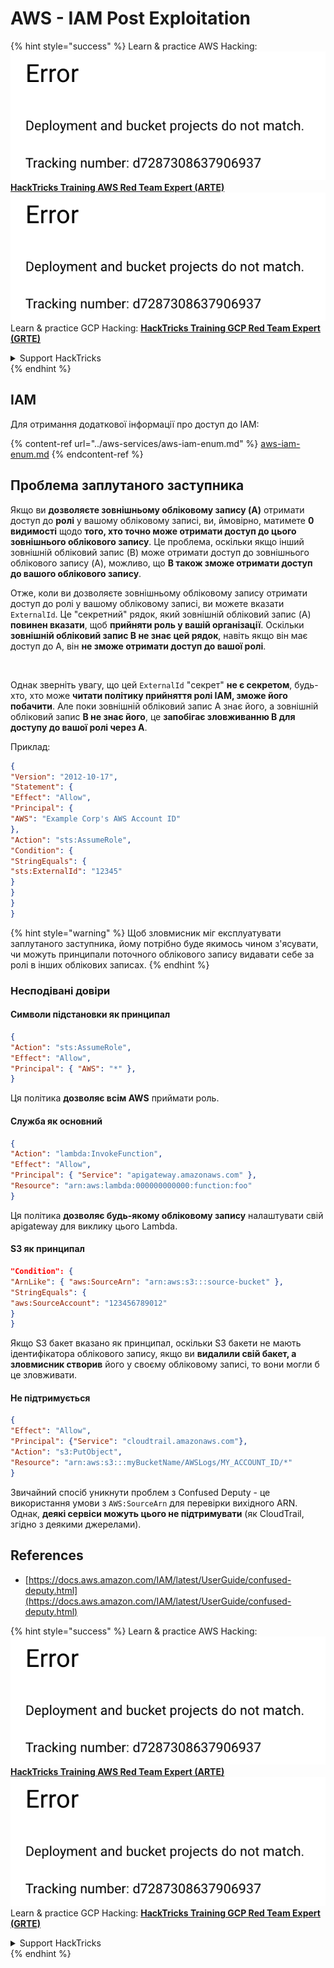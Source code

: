 # AWS - IAM Post Exploitation

{% hint style="success" %}
Learn & practice AWS Hacking:<img src="../../../.gitbook/assets/image (1) (1).png" alt="" data-size="line">[**HackTricks Training AWS Red Team Expert (ARTE)**](https://training.hacktricks.xyz/courses/arte)<img src="../../../.gitbook/assets/image (1) (1).png" alt="" data-size="line">\
Learn & practice GCP Hacking: <img src="../../../.gitbook/assets/image (2).png" alt="" data-size="line">[**HackTricks Training GCP Red Team Expert (GRTE)**<img src="../../../.gitbook/assets/image (2).png" alt="" data-size="line">](https://training.hacktricks.xyz/courses/grte)

<details>

<summary>Support HackTricks</summary>

* Check the [**subscription plans**](https://github.com/sponsors/carlospolop)!
* **Join the** 💬 [**Discord group**](https://discord.gg/hRep4RUj7f) or the [**telegram group**](https://t.me/peass) or **follow** us on **Twitter** 🐦 [**@hacktricks\_live**](https://twitter.com/hacktricks\_live)**.**
* **Share hacking tricks by submitting PRs to the** [**HackTricks**](https://github.com/carlospolop/hacktricks) and [**HackTricks Cloud**](https://github.com/carlospolop/hacktricks-cloud) github repos.

</details>
{% endhint %}

## IAM

Для отримання додаткової інформації про доступ до IAM:

{% content-ref url="../aws-services/aws-iam-enum.md" %}
[aws-iam-enum.md](../aws-services/aws-iam-enum.md)
{% endcontent-ref %}

## Проблема заплутаного заступника

Якщо ви **дозволяєте зовнішньому обліковому запису (A)** отримати доступ до **ролі** у вашому обліковому записі, ви, ймовірно, матимете **0 видимості** щодо **того, хто точно може отримати доступ до цього зовнішнього облікового запису**. Це проблема, оскільки якщо інший зовнішній обліковий запис (B) може отримати доступ до зовнішнього облікового запису (A), можливо, що **B також зможе отримати доступ до вашого облікового запису**.

Отже, коли ви дозволяєте зовнішньому обліковому запису отримати доступ до ролі у вашому обліковому записі, ви можете вказати `ExternalId`. Це "секретний" рядок, який зовнішній обліковий запис (A) **повинен вказати**, щоб **прийняти роль у вашій організації**. Оскільки **зовнішній обліковий запис B не знає цей рядок**, навіть якщо він має доступ до A, він **не зможе отримати доступ до вашої ролі**.

<figure><img src="../../../.gitbook/assets/image (95).png" alt=""><figcaption></figcaption></figure>

Однак зверніть увагу, що цей `ExternalId` "секрет" **не є секретом**, будь-хто, хто може **читати політику прийняття ролі IAM, зможе його побачити**. Але поки зовнішній обліковий запис A знає його, а зовнішній обліковий запис **B не знає його**, це **запобігає зловживанню B для доступу до вашої ролі через A**.

Приклад:
```json
{
"Version": "2012-10-17",
"Statement": {
"Effect": "Allow",
"Principal": {
"AWS": "Example Corp's AWS Account ID"
},
"Action": "sts:AssumeRole",
"Condition": {
"StringEquals": {
"sts:ExternalId": "12345"
}
}
}
}
```
{% hint style="warning" %}
Щоб зловмисник міг експлуатувати заплутаного заступника, йому потрібно буде якимось чином з'ясувати, чи можуть принципали поточного облікового запису видавати себе за ролі в інших облікових записах.
{% endhint %}

### Несподівані довіри

#### Символи підстановки як принципал
```json
{
"Action": "sts:AssumeRole",
"Effect": "Allow",
"Principal": { "AWS": "*" },
}
```
Ця політика **дозволяє всім AWS** приймати роль.

#### Служба як основний
```json
{
"Action": "lambda:InvokeFunction",
"Effect": "Allow",
"Principal": { "Service": "apigateway.amazonaws.com" },
"Resource": "arn:aws:lambda:000000000000:function:foo"
}
```
Ця політика **дозволяє будь-якому обліковому запису** налаштувати свій apigateway для виклику цього Lambda.

#### S3 як принципал
```json
"Condition": {
"ArnLike": { "aws:SourceArn": "arn:aws:s3:::source-bucket" },
"StringEquals": {
"aws:SourceAccount": "123456789012"
}
}
```
Якщо S3 бакет вказано як принципал, оскільки S3 бакети не мають ідентифікатора облікового запису, якщо ви **видалили свій бакет, а зловмисник створив** його у своєму обліковому записі, то вони могли б це зловживати.

#### Не підтримується
```json
{
"Effect": "Allow",
"Principal": {"Service": "cloudtrail.amazonaws.com"},
"Action": "s3:PutObject",
"Resource": "arn:aws:s3:::myBucketName/AWSLogs/MY_ACCOUNT_ID/*"
}
```
Звичайний спосіб уникнути проблем з Confused Deputy - це використання умови з `AWS:SourceArn` для перевірки вихідного ARN. Однак, **деякі сервіси можуть цього не підтримувати** (як CloudTrail, згідно з деякими джерелами).

## References

* [https://docs.aws.amazon.com/IAM/latest/UserGuide/confused-deputy.html](https://docs.aws.amazon.com/IAM/latest/UserGuide/confused-deputy.html)

{% hint style="success" %}
Learn & practice AWS Hacking:<img src="../../../.gitbook/assets/image (1) (1).png" alt="" data-size="line">[**HackTricks Training AWS Red Team Expert (ARTE)**](https://training.hacktricks.xyz/courses/arte)<img src="../../../.gitbook/assets/image (1) (1).png" alt="" data-size="line">\
Learn & practice GCP Hacking: <img src="../../../.gitbook/assets/image (2).png" alt="" data-size="line">[**HackTricks Training GCP Red Team Expert (GRTE)**<img src="../../../.gitbook/assets/image (2).png" alt="" data-size="line">](https://training.hacktricks.xyz/courses/grte)

<details>

<summary>Support HackTricks</summary>

* Check the [**subscription plans**](https://github.com/sponsors/carlospolop)!
* **Join the** 💬 [**Discord group**](https://discord.gg/hRep4RUj7f) or the [**telegram group**](https://t.me/peass) or **follow** us on **Twitter** 🐦 [**@hacktricks\_live**](https://twitter.com/hacktricks\_live)**.**
* **Share hacking tricks by submitting PRs to the** [**HackTricks**](https://github.com/carlospolop/hacktricks) and [**HackTricks Cloud**](https://github.com/carlospolop/hacktricks-cloud) github repos.

</details>
{% endhint %}
